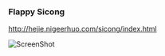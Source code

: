 ### Flappy Sicong
http://hejie.nigeerhuo.com/sicong/index.html

![ScreenShot](https://raw.github.com/AJLoveChina/flappy-sicong/master/assets/snapshoot.jpg)

